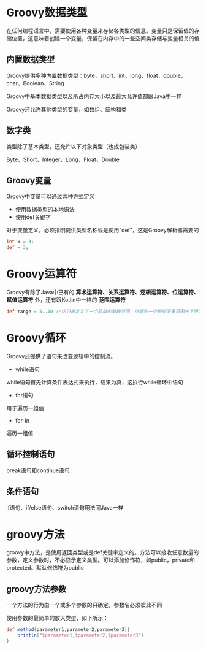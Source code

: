 # Groovy数据类型
在任何编程语言中，需要使用各种变量来存储各类型的信息。变量只是保留值的存储位置，这意味着创建一个变量，保留在内存中的一些空间类存储与变量相关的值

## 内置数据类型

Groovy提供多种内置数据类型：byte、short、int、long、float、double、char、Boolean、String

Groovy中基本数据类型以及所占内存大小以及最大允许值都跟Java中一样

Groovy还允许其他类型的变量，如数组、结构和类
## 数字类

类型除了基本类型，还允许以下对象类型（也成包装类）

Byte、Short、Integer、Long、Float、Double

## Groovy变量

Groovy中变量可以通过两种方式定义

+ 使用数据类型的本地语法
+ 使用def关键字

对于变量定义。必须指明提供类型名称或是使用“def”，这是Groovy解析器需要的

```groovy
int x = 3;
def = 3;
```
# Groovy运算符
Groovy有除了Java中已有的 **算术运算符、关系运算符、逻辑运算符、位运算符、赋值运算符** 外，还有跟Kotlin中一样的 **范围运算符**

```groovy
def range = 5..10 //这只是定义了一个简单的整数范围，存储到一个局部变量范围内下限为0和上限为5
```

# Groovy循环
Groovy还提供了语句来改变逻辑中的控制流。

+  while语句

while语句首先计算条件表达式来执行，结果为真，这执行while循环中语句

+ for语句

用于遍历一组值

+ for-in

遍历一组值

## 循环控制语句
break语句和continue语句

## 条件语句
if语句、if/else语句、switch语句用法同Java一样

# groovy方法
groovy中方法，是使用返回类型或是def关键字定义的。方法可以接收任意数量的参数，定义参数时，不必显示定义类型。可以添加修饰符，如public，private和protected。默认修饰符为public

## groovy方法参数
一个方法的行为由一个或多个参数的只确定，参数名必须彼此不同

使用参数的最简单的放大类型，如下所示：

```groovy
def method(parameter1,parameter2,parameter3){
 	println("$parameter1,$parameter2,$parameter3")
}
```
